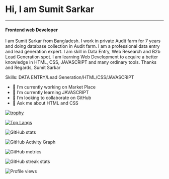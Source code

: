 
# Hi, I am Sumit Sarkar
---

#### Frontend web Developer
I am Sumit Sarkar from Bangladesh. I work in private Audit farm for 7 years and doing database collection in Audit farm. I am a professional data entry and lead generation expert. I am skill in Data Entry, Web Research and B2b Lead Generation spot. I am learning Web Development to acquire a better knowledge in HTML, CSS, JAVASCRIPT and many ordinary tools. 
Thanks and Regards, 
Sumit Sarkar

Skills: DATA ENTRY/Lead Generation/HTML/CSS/JAVASCRIPT

- 🔭 I’m currently working on Market Place 
- 🌱 I’m currently learning JAVASCRIPT 
- 👯 I’m looking to collaborate on GitHub 
- 💬 Ask me about HTML and CSS 




[![trophy](https://github-profile-trophy.vercel.app/?username=SUMITSARKAR89)](https://github.com/ryo-ma/github-profile-trophy)

[![Top Langs](https://github-readme-stats.vercel.app/api/top-langs/?username=SUMITSARKAR89)](https://github.com/anuraghazra/github-readme-stats)

![GitHub stats](https://github-readme-stats.vercel.app/api?username=SUMITSARKAR89&show_icons=true)  

![GitHub Activity Graph](https://activity-graph.herokuapp.com/graph?username=SUMITSARKAR89)  

![GitHub metrics](https://metrics.lecoq.io/SUMITSARKAR89)  

![GitHub streak stats](https://streak-stats.demolab.com/?user=SUMITSARKAR89)  

![Profile views](https://gpvc.arturio.dev/SUMITSARKAR89)  
